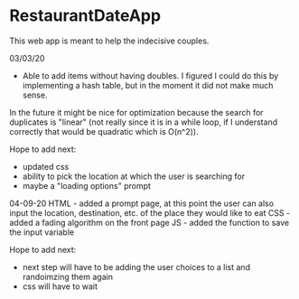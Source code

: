# RestaurantDateApp

This web app is meant to help the indecisive couples.

03/03/20
- Able to add items without having doubles. I figured I could do this by implementing a hash table, but in the moment it did not make much sense. 

In the future it might be nice for optimization because the search for duplicates is "linear" (not really since it is in a while loop, if I understand correctly that would be quadratic which is O(n^2)).

Hope to add next:
 - updated css
 - ability to pick the location at which the user is searching for 
 - maybe a "loading options" prompt
 
 04-09-20 
 HTML - added a prompt page, at this point the user can also input the location, destination, etc. of the place they would like to eat
 CSS  - added a fading algorithm on the front page
 JS   - added the function to save the input variable
 
 Hope to add next: 
  - next step will have to be adding the user choices to a list and randoimzing them again
  - css will have to wait
